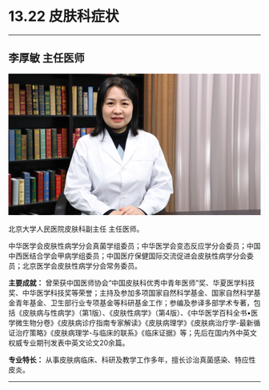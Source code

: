 # 13.22 皮肤科症状

---

## 李厚敏 主任医师

![1683783244626](image/c13_022/1683783244626.png)

北京大学人民医院皮肤科副主任 主任医师。

中华医学会皮肤性病学分会真菌学组委员；中华医学会变态反应学分会委员；中国中西医结合学会甲病学组委员；中国医疗保健国际交流促进会皮肤性病学分会委员；北京医学会皮肤性病学分会常务委员。


**主要成就：** 曾荣获中国医师协会“中国皮肤科优秀中青年医师”奖、华夏医学科技奖、中华医学科技奖等荣誉；主持及参加多项国家自然科学基金、国家自然科学基金青年基金、卫生部行业专项基金等科研基金工作；参编及参译多部学术专著，包括《皮肤病与性病学》（第1版）、《皮肤性病学》（第4版）、《中华医学百科全书•医学微生物分卷》《皮肤病诊疗指南专家解读》《皮肤病理学》《皮肤病治疗学-最新循证治疗策略》《皮肤病理学-与临床的联系》《临床证据》等；先后在国内外中英文权威专业期刊发表中英文论文20余篇。


**专业特长：** 从事皮肤病临床、科研及教学工作多年，擅长诊治真菌感染、特应性皮炎。

---
